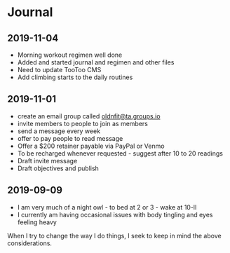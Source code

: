 # Journal

## 2019-11-04

* Morning workout regimen well done
* Added and started journal and regimen and other files
* Need to update TooToo CMS
* Add climbing starts to the daily routines

## 2019-11-01

* create an email group called oldnfit@ta.groups.io
* invite members to people to join as members
* send a message every week
* offer to pay people to read message
* Offer a $200 retainer payable via PayPal or Venmo
* To be recharged whenever requested - suggest after 10 to 20 readings
* Draft invite message
* Draft objectives and publish


## 2019-09-09

* I am very much of a night owl - to bed at 2 or 3 - wake at 10-ll
* I currently am having occasional issues with body tingling and eyes feeling heavy

When I try to change the way I do things, I seek to keep in mind the above considerations.
